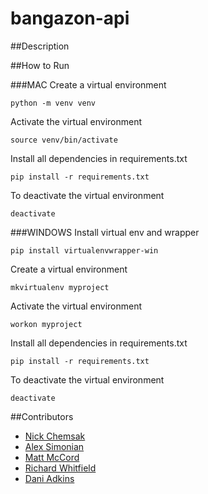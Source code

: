 # bangazon-api

##Description


##How to Run

###MAC
Create a virtual environment
```
python -m venv venv
```
Activate the virtual environment
```
source venv/bin/activate
```
Install all dependencies in requirements.txt
```
pip install -r requirements.txt
```
To deactivate the virtual environment
```
deactivate
```

###WINDOWS
Install virtual env and wrapper
```
pip install virtualenvwrapper-win
```
Create a virtual environment
```
mkvirtualenv myproject
```
Activate the virtual environment
```
workon myproject
```
Install all dependencies in requirements.txt
```
pip install -r requirements.txt
```
To deactivate the virtual environment
```
deactivate
```


##Contributors
- [Nick Chemsak](https://github.com/nchemsak)
- [Alex Simonian](https://github.com/asimonia)
- [Matt McCord](https://github.com/mccordgh)
- [Richard Whitfield](https://github.com/rwhitfield84)
- [Dani Adkins](https://github.com/itsdanirenae)

